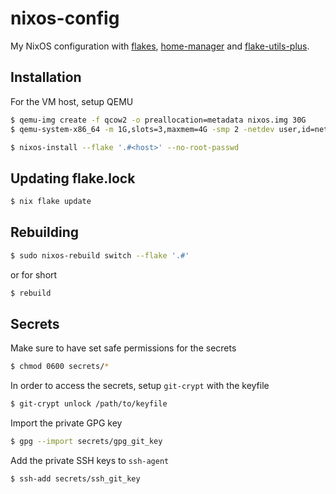 # nixos-config
My NixOS configuration with [flakes](https://nixos.wiki/wiki/Flakes),
[home-manager](https://github.com/nix-community/home-manager) and
[flake-utils-plus](https://github.com/gytis-ivaskevicius/flake-utils-plus).

## Installation
For the VM host, setup QEMU
```bash
$ qemu-img create -f qcow2 -o preallocation=metadata nixos.img 30G
$ qemu-system-x86_64 -m 1G,slots=3,maxmem=4G -smp 2 -netdev user,id=netdev0,hostfwd=tcp::10022-:22 -hda nixos.img -cdrom nixos-minimal.iso -rtc base=localtime -accel hax
```

```bash
$ nixos-install --flake '.#<host>' --no-root-passwd
```

## Updating flake.lock
```bash
$ nix flake update
```

## Rebuilding
```bash
$ sudo nixos-rebuild switch --flake '.#'
```
or for short
```bash
$ rebuild
```

## Secrets
Make sure to have set safe permissions for the secrets
```bash
$ chmod 0600 secrets/*
```

In order to access the secrets, setup `git-crypt` with the keyfile
```bash
$ git-crypt unlock /path/to/keyfile
```

Import the private GPG key
```bash
$ gpg --import secrets/gpg_git_key
```

Add the private SSH keys to `ssh-agent`
```bash
$ ssh-add secrets/ssh_git_key
```
